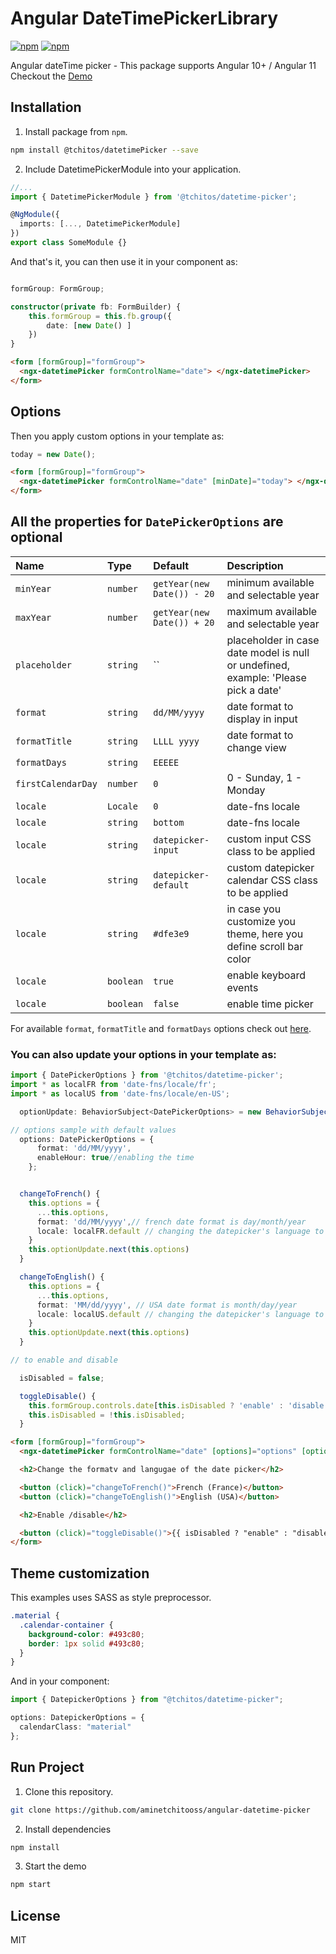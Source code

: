 # Angular DateTimePickerLibrary

[![npm](https://img.shields.io/npm/v/@tchitos/datetime-picker.svg?maxAge=2592000?style=flat-square)](https://www.npmjs.com/package/@tchitos/datetime-picker)
[![npm](https://img.shields.io/npm/dm/@tchitos/datetime-picker.svg)](https://www.npmjs.com/package/@tchitos/datetime-picker)

Angular dateTime picker - This package supports Angular 10+ / Angular 11
Checkout the [Demo](https://aminetchitooss.github.io/angular-datetime-picker/)

## Installation

1. Install package from `npm`.

```sh
npm install @tchitos/datetimePicker --save
```

2. Include DatetimePickerModule into your application.

```ts
//...
import { DatetimePickerModule } from '@tchitos/datetime-picker';

@NgModule({
  imports: [..., DatetimePickerModule]
})
export class SomeModule {}
```

And that's it, you can then use it in your component as:

```ts

formGroup: FormGroup;

constructor(private fb: FormBuilder) {
    this.formGroup = this.fb.group({
        date: [new Date() ]
    })
}
```

```html
<form [formGroup]="formGroup">
  <ngx-datetimePicker formControlName="date"> </ngx-datetimePicker>
</form>
```

## Options

Then you apply custom options in your template as:

```ts
today = new Date();
```

```html
<form [formGroup]="formGroup">
  <ngx-datetimePicker formControlName="date" [minDate]="today"> </ngx-datetimePicker>
</form>
```

## All the properties for `DatePickerOptions` are optional

| Name               | Type      | Default                    | Description                                                                        |
| :----------------- | :-------- | :------------------------- | :--------------------------------------------------------------------------------- |
| `minYear`          | `number`  | `getYear(new Date()) - 20` | minimum available and selectable year                                              |
| `maxYear`          | `number`  | `getYear(new Date()) + 20` | maximum available and selectable year                                              |
| `placeholder`      | `string`  | ``                         | placeholder in case date model is null or undefined, example: 'Please pick a date' |
| `format`           | `string`  | `dd/MM/yyyy`               | date format to display in input                                                    |
| `formatTitle`      | `string`  | `LLLL yyyy`                | date format to change view                                                         |
| `formatDays`       | `string`  | `EEEEE`                    |                                                                                    |
| `firstCalendarDay` | `number`  | `0`                        | 0 - Sunday, 1 - Monday                                                             |
| `locale`           | `Locale`  | `0`                        | date-fns locale                                                                    |
| `locale`           | `string`  | `bottom`                   | date-fns locale                                                                    |
| `locale`           | `string`  | `datepicker-input`         | custom input CSS class to be applied                                               |
| `locale`           | `string`  | `datepicker-default`       | custom datepicker calendar CSS class to be applied                                 |
| `locale`           | `string`  | `#dfe3e9`                  | in case you customize you theme, here you define scroll bar color                  |
| `locale`           | `boolean` | `true`                     | enable keyboard events                                                             |
| `locale`           | `boolean` | `false`                    | enable time picker                                                                 |

For available `format`, `formatTitle` and `formatDays` options check out [here](https://date-fns.org/docs/format).

### You can also update your options in your template as:

```ts
import { DatePickerOptions } from '@tchitos/datetime-picker';
import * as localFR from 'date-fns/locale/fr';
import * as localUS from 'date-fns/locale/en-US';

  optionUpdate: BehaviorSubject<DatePickerOptions> = new BehaviorSubject<DatePickerOptions>({});

// options sample with default values
  options: DatePickerOptions = {
      format: 'dd/MM/yyyy',
      enableHour: true//enabling the time
    };


  changeToFrench() {
    this.options = {
      ...this.options,
      format: 'dd/MM/yyyy',// french date format is day/month/year
      locale: localFR.default // changing the datepicker's language to french
    }
    this.optionUpdate.next(this.options)
  }

  changeToEnglish() {
    this.options = {
      ...this.options,
      format: 'MM/dd/yyyy', // USA date format is month/day/year
      locale: localUS.default // changing the datepicker's language to english
    }
    this.optionUpdate.next(this.options)
  }

// to enable and disable

  isDisabled = false;

  toggleDisable() {
    this.formGroup.controls.date[this.isDisabled ? 'enable' : 'disable']();
    this.isDisabled = !this.isDisabled;
  }

```

```html
<form [formGroup]="formGroup">
  <ngx-datetimePicker formControlName="date" [options]="options" [optionUpdate]="optionUpdate"> </ngx-datetimePicker>

  <h2>Change the formatv and langugae of the date picker</h2>

  <button (click)="changeToFrench()">French (France)</button>
  <button (click)="changeToEnglish()">English (USA)</button>

  <h2>Enable /disable</h2>

  <button (click)="toggleDisable()">{{ isDisabled ? "enable" : "disable" }}</button>
</form>
```

## Theme customization

This examples uses SASS as style preprocessor.

```scss
.material {
  .calendar-container {
    background-color: #493c80;
    border: 1px solid #493c80;
  }
}
```

And in your component:

```ts
import { DatepickerOptions } from "@tchitos/datetime-picker";

options: DatepickerOptions = {
  calendarClass: "material"
};
```

## Run Project

1. Clone this repository.

```sh
git clone https://github.com/aminetchitooss/angular-datetime-picker
```

2. Install dependencies

```sh
npm install
```

3. Start the demo

```sh
npm start
```

## License

MIT
